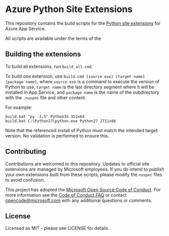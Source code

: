 # Azure Python Site Extensions

This repository contains the build scripts for the [Python site extensions](https://www.siteextensions.net/packages?q=python) for Azure App Service.

All scripts are available under the terms of the 

## Building the extensions

To build all extensions, run `build_all.cmd`.

To build one extension, use `build.cmd [source exe] [target name] [package name]`, where `source exe` is a command to execute the version of Python to use, `target name` is the last directory segment where it will be installed in App Service, and `package name` is the name of the subdirectory with the `.nuspec` file and other content.

For example:

```
build.bat "py -3.5" Python35 351x64
build.bat C:\Python27\python.exe Python27 2711x86
```

Note that the referenced install of Python must match the intended target version. No validation is performed to ensure this.

## Contributing

Contributions are welcomed to this repository. Updates to official site extensions are managed by Microsoft employees. If you do intend to publish your own extensions built from these scripts, please modify the `nuspec` files to avoid confusion.

This project has adopted the [Microsoft Open Source Code of Conduct](https://opensource.microsoft.com/codeofconduct/). For more information see the [Code of Conduct FAQ](https://opensource.microsoft.com/codeofconduct/faq/) or contact [opencode@microsoft.com](mailto:opencode@microsoft.com) with any additional questions or comments.

## License
Licensed as MIT - please see LICENSE for details.
